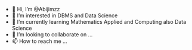 - 👋 Hi, I’m @Abijimzz
- 👀 I’m interested in DBMS and Data Science
- 🌱 I’m currently learning Mathematics Applied and Computing also Data Science 
- 💞️ I’m looking to collaborate on ...
- 📫 How to reach me ...

<!---
Abijimzz/Abijimzz is a ✨ special ✨ repository because its `README.md` (this file) appears on your GitHub profile.
You can click the Preview link to take a look at your changes.
--->

